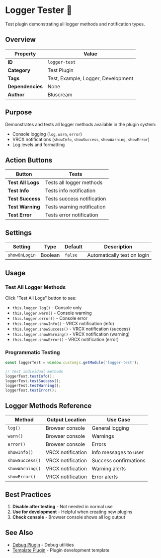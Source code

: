 # Logger Tester 🧪

Test plugin demonstrating all logger methods and notification types.

## Overview

| Property         | Value                                |
| ---------------- | ------------------------------------ |
| **ID**           | `logger-test`                        |
| **Category**     | Test Plugin                          |
| **Tags**         | Test, Example, Logger, Development   |
| **Dependencies** | None                                 |
| **Author**       | Bluscream                            |

## Purpose

Demonstrates and tests all logger methods available in the plugin system:
- Console logging (`log`, `warn`, `error`)
- VRCX notifications (`showInfo`, `showSuccess`, `showWarning`, `showError`)
- Log levels and formatting

## Action Buttons

| Button                | Tests                              |
| --------------------- | ---------------------------------- |
| **Test All Logs**     | Tests all logger methods           |
| **Test Info**         | Tests info notification            |
| **Test Success**      | Tests success notification         |
| **Test Warning**      | Tests warning notification         |
| **Test Error**        | Tests error notification           |

## Settings

| Setting           | Type    | Default | Description                        |
| ----------------- | ------- | ------- | ---------------------------------- |
| `showOnLogin`     | Boolean | `false` | Automatically test on login        |

## Usage

### Test All Logger Methods

Click "Test All Logs" button to see:
- `this.logger.log()` - Console only
- `this.logger.warn()` - Console warning
- `this.logger.error()` - Console error
- `this.logger.showInfo()` - VRCX notification (info)
- `this.logger.showSuccess()` - VRCX notification (success)
- `this.logger.showWarning()` - VRCX notification (warning)
- `this.logger.showError()` - VRCX notification (error)

### Programmatic Testing

```javascript
const loggerTest = window.customjs.getModule('logger-test');

// Test individual methods
loggerTest.testInfo();
loggerTest.testSuccess();
loggerTest.testWarning();
loggerTest.testError();
```

## Logger Methods Reference

| Method              | Output Location      | Use Case                    |
| ------------------- | -------------------- | --------------------------- |
| `log()`             | Browser console      | General logging             |
| `warn()`            | Browser console      | Warnings                    |
| `error()`           | Browser console      | Errors                      |
| `showInfo()`        | VRCX notification    | Info messages to user       |
| `showSuccess()`     | VRCX notification    | Success confirmations       |
| `showWarning()`     | VRCX notification    | Warning alerts              |
| `showError()`       | VRCX notification    | Error alerts                |

## Best Practices

1. **Disable after testing** - Not needed in normal use
2. **Use for development** - Helpful when creating new plugins
3. **Check console** - Browser console shows all log output

## See Also

- [Debug Plugin](debug.md) - Debug utilities
- [Template Plugin](template.md) - Plugin development template

